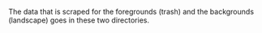 The data that is scraped for the foregrounds (trash) and the backgrounds (landscape)
goes in these two directories.

